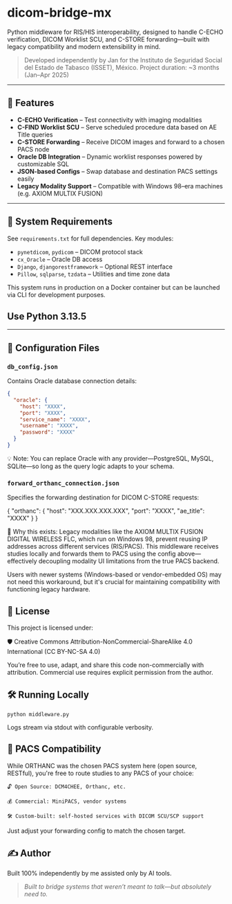 # dicom-bridge-mx

Python middleware for RIS/HIS interoperability, designed to handle C-ECHO verification, DICOM Worklist SCU, and C-STORE forwarding—built with legacy compatibility and modern extensibility in mind.

> Developed independently by Jan for the Instituto de Seguridad Social del Estado de Tabasco (ISSET), México. Project duration: ~3 months (Jan–Apr 2025)

---

## 🚀 Features

- **C-ECHO Verification** – Test connectivity with imaging modalities
- **C-FIND Worklist SCU** – Serve scheduled procedure data based on AE Title queries
- **C-STORE Forwarding** – Receive DICOM images and forward to a chosen PACS node
- **Oracle DB Integration** – Dynamic worklist responses powered by customizable SQL
- **JSON-based Configs** – Swap database and destination PACS settings easily
- **Legacy Modality Support** – Compatible with Windows 98–era machines (e.g. AXIOM MULTIX FUSION)

---

## 🔧 System Requirements

See `requirements.txt` for full dependencies. Key modules:

- `pynetdicom`, `pydicom` – DICOM protocol stack
- `cx_Oracle` – Oracle DB access
- `Django`, `djangorestframework` – Optional REST interface
- `Pillow`, `sqlparse`, `tzdata` – Utilities and time zone data

This system runs in production on a Docker container but can be launched via CLI for development purposes.

##  Use Python 3.13.5

---

## 📂 Configuration Files

### `db_config.json`

Contains Oracle database connection details:

```json
{
  "oracle": {
    "host": "XXXX",
    "port": "XXXX",
    "service_name": "XXXX",
    "username": "XXXX",
    "password": "XXXX"
  }
}
```
💡 Note: You can replace Oracle with any provider—PostgreSQL, MySQL, SQLite—so long as the query logic adapts to your schema.

### `forward_orthanc_connection.json`

Specifies the forwarding destination for DICOM C-STORE requests:

{
  "orthanc": {
    "host": "XXX.XXX.XXX.XXX",
    "port": "XXXX",
    "ae_title": "XXXX"
  }
}

🎯 Why this exists: Legacy modalities like the AXIOM MULTIX FUSION DIGITAL WIRELESS FLC, which run on Windows 98, prevent reusing IP addresses across different services (RIS/PACS). This middleware receives studies locally and forwards them to PACS using the config above—effectively decoupling modality UI limitations from the true PACS backend.

Users with newer systems (Windows-based or vendor-embedded OS) may not need this workaround, but it's crucial for maintaining compatibility with functioning legacy hardware.

## 📜 License

This project is licensed under:

🛡️ Creative Commons Attribution-NonCommercial-ShareAlike 4.0 International (CC BY-NC-SA 4.0)

You’re free to use, adapt, and share this code non-commercially with attribution. Commercial use requires explicit permission from the author.

## 🛠️ Running Locally

```python middleware.py```

Logs stream via stdout with configurable verbosity.

## 🤝 PACS Compatibility

While ORTHANC was the chosen PACS system here (open source, RESTful), you're free to route studies to any PACS of your choice:

    🔓 Open Source: DCM4CHEE, Orthanc, etc.

    💰 Commercial: MiniPACS, vendor systems

    🛠️ Custom-built: self-hosted services with DICOM SCU/SCP support

Just adjust your forwarding config to match the chosen target.

## ✍️ Author

Built 100% independently by me assisted only by AI tools.

> *Built to bridge systems that weren’t meant to talk—but absolutely need to.*